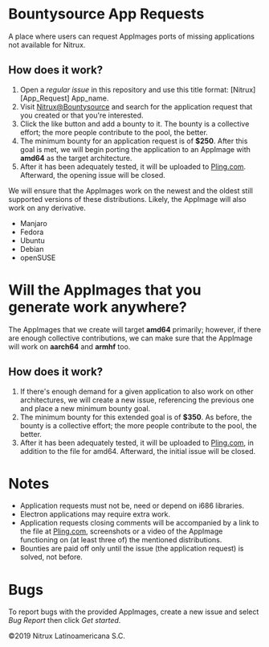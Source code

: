 # Bountysource App Requests
A place where users can request AppImages ports of missing applications not available for Nitrux.

## How does it work?

1. Open a *regular issue* in this repository and use this title format: [Nitrux] [App_Request] App_name.
2. Visit [Nitrux@Bountysource](https://www.bountysource.com/teams/nitrux/issues) and search for the application request that you created or that you're interested.
3. Click the like button and add a bounty to it. The bounty is a collective effort; the more people contribute to the pool, the better.
4. The minimum bounty for an application request is of **$250**. After this goal is met, we will begin porting the application to an AppImage with **amd64** as the target architecture.
5. After it has been adequately tested, it will be uploaded to [Pling.com](https://www.pling.com). Afterward, the opening issue will be closed.

We will ensure that the AppImages work on the newest and the oldest still supported versions of these distributions. Likely, the AppImage will also work on any derivative.

* Manjaro
* Fedora
* Ubuntu
* Debian
* openSUSE

# Will the AppImages that you generate work anywhere?

The AppImages that we create will target **amd64** primarily; however, if there are enough collective contributions, we can make sure that the AppImage will work on **aarch64** and **armhf** too.

## How does it work?

1. If there's enough demand for a given application to also work on other architectures, we will create a new issue, referencing the previous one and place a new minimum bounty goal.
2. The minimum bounty for this extended goal is of **$350**. As before, the bounty is a collective effort; the more people contribute to the pool, the better.
3. After it has been adequately tested, it will be uploaded to [Pling.com](PLing.com), in addition to the file for amd64. Afterward, the initial issue will be closed.

# Notes

* Application requests must not be, need or depend on i686 libraries.
* Electron applications may require extra work.
* Application requests closing comments will be accompanied by a link to the file at [Pling.com](https://www.pling.com), screenshots or a video of the AppImage functioning on (at least three of) the mentioned distributions.
* Bounties are paid off only until the issue (the application request) is solved, not before.

# Bugs

To report bugs with the provided AppImages, create a new issue and select *Bug Report* then click *Get started*.

©2019 Nitrux Latinoamericana S.C.
